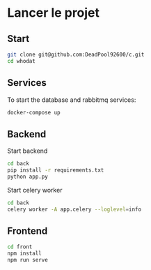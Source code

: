 # Lancer le projet


## Start
```bash
git clone git@github.com:DeadPool92600/c.git
cd whodat
```

## Services
To start the database and rabbitmq services:
```bash
docker-compose up
```

## Backend

Start backend
```bash
cd back
pip install -r requirements.txt
python app.py
```

Start celery worker
```bash
cd back
celery worker -A app.celery --loglevel=info
```

## Frontend
```bash
cd front
npm install
npm run serve
```


